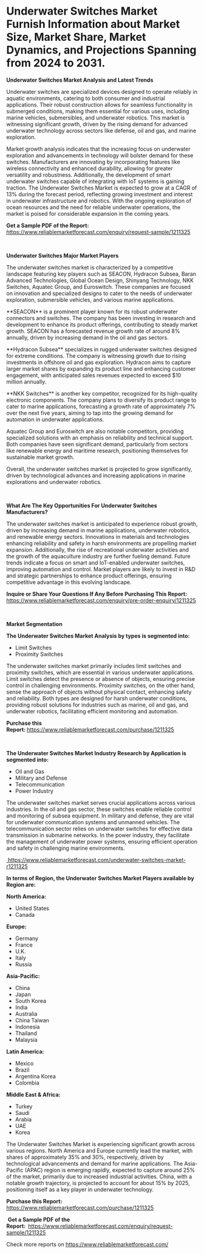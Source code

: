 <p><h1>Underwater Switches Market Furnish Information about Market Size, Market Share, Market Dynamics, and Projections Spanning from 2024 to 2031.</h1></p><p><strong>Underwater Switches Market Analysis and Latest Trends</strong></p>
<p><p>Underwater switches are specialized devices designed to operate reliably in aquatic environments, catering to both consumer and industrial applications. Their robust construction allows for seamless functionality in submerged conditions, making them essential for various uses, including marine vehicles, submersibles, and underwater robotics. This market is witnessing significant growth, driven by the rising demand for advanced underwater technology across sectors like defense, oil and gas, and marine exploration.</p><p>Market growth analysis indicates that the increasing focus on underwater exploration and advancements in technology will bolster demand for these switches. Manufacturers are innovating by incorporating features like wireless connectivity and enhanced durability, allowing for greater versatility and robustness. Additionally, the development of smart underwater switches capable of integrating with IoT systems is gaining traction. The Underwater Switches Market is expected to grow at a CAGR of 13% during the forecast period, reflecting growing investment and interest in underwater infrastructure and robotics. With the ongoing exploration of ocean resources and the need for reliable underwater operations, the market is poised for considerable expansion in the coming years.</p></p>
<p><strong>Get a Sample PDF of the Report:&nbsp;</strong> <a href="https://www.reliablemarketforecast.com/enquiry/request-sample/1211325?utm_campaign=950&utm_medium=2&utm_source=Github&utm_content=ia&utm_term=27122024&utm_id=underwater-switches">https://www.reliablemarketforecast.com/enquiry/request-sample/1211325</a></p>
<p>&nbsp;</p>
<p><strong>Underwater Switches Major Market Players</strong></p>
<p><p>The underwater switches market is characterized by a competitive landscape featuring key players such as SEACON, Hydracon Subsea, Baran Advanced Technologies, Global Ocean Design, Shinyang Technology, NKK Switches, Aquatec Group, and Euroswitch. These companies are focused on innovation and specialized designs to cater to the needs of underwater exploration, submersible vehicles, and various marine applications.</p><p>**SEACON** is a prominent player known for its robust underwater connectors and switches. The company has been investing in research and development to enhance its product offerings, contributing to steady market growth. SEACON has a forecasted revenue growth rate of around 8% annually, driven by increasing demand in the oil and gas sectors.</p><p>**Hydracon Subsea** specializes in rugged underwater switches designed for extreme conditions. The company is witnessing growth due to rising investments in offshore oil and gas exploration. Hydracon aims to capture larger market shares by expanding its product line and enhancing customer engagement, with anticipated sales revenues expected to exceed $10 million annually.</p><p>**NKK Switches** is another key competitor, recognized for its high-quality electronic components. The company plans to diversify its product range to cater to marine applications, forecasting a growth rate of approximately 7% over the next five years, aiming to tap into the growing demand for automation in underwater applications.</p><p>Aquatec Group and Euroswitch are also notable competitors, providing specialized solutions with an emphasis on reliability and technical support. Both companies have seen significant demand, particularly from sectors like renewable energy and maritime research, positioning themselves for sustainable market growth.</p><p>Overall, the underwater switches market is projected to grow significantly, driven by technological advances and increasing applications in marine explorations and underwater robotics.</p></p>
<p>&nbsp;</p>
<p><strong>What Are The Key Opportunities For Underwater Switches Manufacturers?</strong></p>
<p><p>The underwater switches market is anticipated to experience robust growth, driven by increasing demand in marine applications, underwater robotics, and renewable energy sectors. Innovations in materials and technologies enhancing reliability and safety in harsh environments are propelling market expansion. Additionally, the rise of recreational underwater activities and the growth of the aquaculture industry are further fueling demand. Future trends indicate a focus on smart and IoT-enabled underwater switches, improving automation and control. Market players are likely to invest in R&D and strategic partnerships to enhance product offerings, ensuring competitive advantage in this evolving landscape.</p></p>
<p><strong>Inquire or Share Your Questions If Any Before Purchasing This Report:</strong> <a href="https://www.reliablemarketforecast.com/enquiry/pre-order-enquiry/1211325?utm_campaign=950&utm_medium=2&utm_source=Github&utm_content=ia&utm_term=27122024&utm_id=underwater-switches">https://www.reliablemarketforecast.com/enquiry/pre-order-enquiry/1211325</a></p>
<p>&nbsp;</p>
<p><strong>Market Segmentation</strong></p>
<p><strong>The Underwater Switches Market Analysis by types is segmented into:</strong></p>
<p><ul><li>Limit Switches</li><li>Proximity Switches</li></ul></p>
<p><p>The underwater switches market primarily includes limit switches and proximity switches, which are essential in various underwater applications. Limit switches detect the presence or absence of objects, ensuring precise control in challenging environments. Proximity switches, on the other hand, sense the approach of objects without physical contact, enhancing safety and reliability. Both types are designed for harsh underwater conditions, providing robust solutions for industries such as marine, oil and gas, and underwater robotics, facilitating efficient monitoring and automation.</p></p>
<p><strong>Purchase this Report:&nbsp;</strong><a href="https://www.reliablemarketforecast.com/purchase/1211325?utm_campaign=950&utm_medium=2&utm_source=Github&utm_content=ia&utm_term=27122024&utm_id=underwater-switches">https://www.reliablemarketforecast.com/purchase/1211325</a></p>
<p>&nbsp;</p>
<p><strong>The Underwater Switches Market Industry Research by Application is segmented into:</strong></p>
<p><ul><li>Oil and Gas</li><li>Military and Defense</li><li>Telecommunication</li><li>Power Industry</li></ul></p>
<p><p>The underwater switches market serves crucial applications across various industries. In the oil and gas sector, these switches enable reliable control and monitoring of subsea equipment. In military and defense, they are vital for underwater communication systems and unmanned vehicles. The telecommunication sector relies on underwater switches for effective data transmission in submarine networks. In the power industry, they facilitate the management of underwater power systems, ensuring efficient operation and safety in challenging marine environments.</p></p>
<p><a href="https://www.reliablemarketforecast.com/underwater-switches-market-r1211325?utm_campaign=950&utm_medium=2&utm_source=Github&utm_content=ia&utm_term=27122024&utm_id=underwater-switches">&nbsp;https://www.reliablemarketforecast.com/underwater-switches-market-r1211325</a></p>
<p><strong>In terms of Region, the Underwater Switches Market Players available by Region are:</strong></p>
<p>
    <p> <strong> North America: </strong>
        <ul>
            <li>United States</li>
            <li>Canada</li>
        </ul>
        </p> 
    <p> <strong> Europe: </strong>
        <ul>
            <li>Germany</li>
            <li>France</li>
            <li>U.K.</li>
            <li>Italy</li>
            <li>Russia</li>
        </ul>
        </p> 
    <p> <strong> Asia-Pacific: </strong>
        <ul>
            <li>China</li>
            <li>Japan</li>
            <li>South Korea</li>
            <li>India</li>
            <li>Australia</li>
            <li>China Taiwan</li>
            <li>Indonesia</li>
            <li>Thailand</li>
            <li>Malaysia</li>
        </ul>
        </p> 
    <p> <strong> Latin America: </strong>
        <ul>
            <li>Mexico</li>
            <li>Brazil</li>
            <li>Argentina Korea</li>
            <li>Colombia</li>
        </ul>
        </p> 
    <p> <strong> Middle East & Africa: </strong>
        <ul>
            <li>Turkey</li>
            <li>Saudi</li>
            <li>Arabia</li>
            <li>UAE</li>
            <li>Korea</li>
        </ul>
    </p>
    </p>
<p><p>The Underwater Switches Market is experiencing significant growth across various regions. North America and Europe currently lead the market, with shares of approximately 35% and 30%, respectively, driven by technological advancements and demand for marine applications. The Asia-Pacific (APAC) region is emerging rapidly, expected to capture around 25% of the market, primarily due to increased industrial activities. China, with a notable growth trajectory, is projected to account for about 15% by 2025, positioning itself as a key player in underwater technology.</p></p>
<p><strong>Purchase this Report: </strong><a href="https://www.reliablemarketforecast.com/purchase/1211325?utm_campaign=950&utm_medium=2&utm_source=Github&utm_content=ia&utm_term=27122024&utm_id=underwater-switches">https://www.reliablemarketforecast.com/purchase/1211325</a></p>
<p>&nbsp;<strong>Get a Sample PDF of the Report:&nbsp;&nbsp;</strong><a href="https://www.reliablemarketforecast.com/enquiry/request-sample/1211325?utm_campaign=950&utm_medium=2&utm_source=Github&utm_content=ia&utm_term=27122024&utm_id=underwater-switches">https://www.reliablemarketforecast.com/enquiry/request-sample/1211325</a></p>
<p><strong></strong></p>
<p>Check more reports on <a href="https://www.reliablemarketforecast.com/?utm_campaign=950&utm_medium=2&utm_source=Github&utm_content=ia&utm_term=27122024&utm_id=underwater-switches">https://www.reliablemarketforecast.com/</a></p>